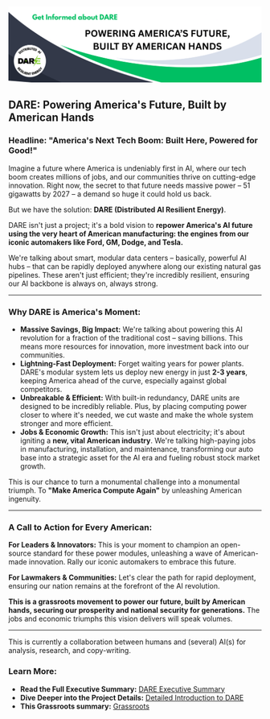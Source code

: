 ![DARE banner](img_DARE_1.png)
## DARE: Powering America's Future, Built by American Hands

### Headline: "America's Next Tech Boom: Built Here, Powered for Good!"

Imagine a future where America is undeniably first in AI, where our tech boom creates millions of jobs, and our communities thrive on cutting-edge innovation. Right now, the secret to that future needs massive power – 51 gigawatts by 2027 – a demand so huge it could hold us back.

But we have the solution: **DARE (Distributed AI Resilient Energy)**.

DARE isn't just a project; it's a bold vision to **repower America's AI future using the very heart of American manufacturing: the engines from our iconic automakers like Ford, GM, Dodge, and Tesla.**

We're talking about smart, modular data centers – basically, powerful AI hubs – that can be rapidly deployed anywhere along our existing natural gas pipelines. These aren't just efficient; they're incredibly resilient, ensuring our AI backbone is always on, always strong.

---

### Why DARE is America's Moment:

* **Massive Savings, Big Impact:** We're talking about powering this AI revolution for a fraction of the traditional cost – saving billions. This means more resources for innovation, more investment back into our communities.
* **Lightning-Fast Deployment:** Forget waiting years for power plants. DARE's modular system lets us deploy new energy in just **2-3 years**, keeping America ahead of the curve, especially against global competitors.
* **Unbreakable & Efficient:** With built-in redundancy, DARE units are designed to be incredibly reliable. Plus, by placing computing power closer to where it's needed, we cut waste and make the whole system stronger and more efficient.
* **Jobs & Economic Growth:** This isn't just about electricity; it's about igniting a **new, vital American industry**. We're talking high-paying jobs in manufacturing, installation, and maintenance, transforming our auto base into a strategic asset for the AI era and fueling robust stock market growth.

This is our chance to turn a monumental challenge into a monumental triumph. To **"Make America Compute Again"** by unleashing American ingenuity.

---

### A Call to Action for Every American:

**For Leaders & Innovators:** This is your moment to champion an open-source standard for these power modules, unleashing a wave of American-made innovation. Rally our iconic automakers to embrace this future.

**For Lawmakers & Communities:** Let's clear the path for rapid deployment, ensuring our nation remains at the forefront of the AI revolution.

**This is a grassroots movement to power our future, built by American hands, securing our prosperity and national security for generations.** The jobs and economic triumphs this vision delivers will speak volumes.

---

This is currently a collaboration between humans and (several) AI(s) for analysis, research, and copy-writing.

### Learn More:

* **Read the Full Executive Summary:** [DARE Executive Summary](ExecSummary.md)
* **Dive Deeper into the Project Details:** [Detailed Introduction to DARE](DARE_Intro.md)
* **This Grassroots summary:** [Grassroots](README.md)
